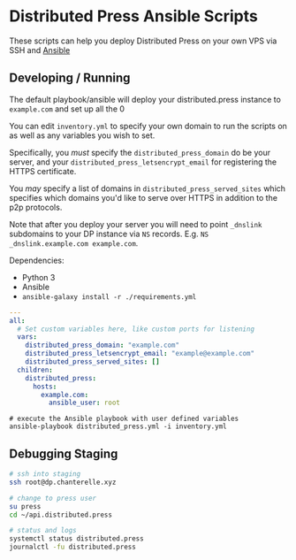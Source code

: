 # Distributed Press Ansible Scripts

These scripts can help you deploy Distributed Press on your own VPS via SSH and [Ansible](https://www.ansible.com/)

## Developing / Running

The default playbook/ansible will deploy your distributed.press instance to `example.com` and set up all the 0

You can edit `inventory.yml` to specify your own domain to run the scripts on as well as any variables you wish to set.

Specifically, you *must* specify the `distributed_press_domain` do be your server, and your `distributed_press_letsencrypt_email` for registering the HTTPS certificate.

You *may* specify a list of domains in `distributed_press_served_sites` which specifies which domains you'd like to serve over HTTPS in addition to the p2p protocols.

Note that after you deploy your server you will need to point `_dnslink` subdomains to your DP instance via `NS` records. E.g. `NS _dnslink.example.com example.com`.

Dependencies:

- Python 3
- Ansible
- `ansible-galaxy install -r ./requirements.yml`

```yaml
---
all:
  # Set custom variables here, like custom ports for listening
  vars:
    distributed_press_domain: "example.com"
    distributed_press_letsencrypt_email: "example@example.com"
    distributed_press_served_sites: []
  children:
    distributed_press:
      hosts:
        example.com:
          ansible_user: root
```

```
# execute the Ansible playbook with user defined variables
ansible-playbook distributed_press.yml -i inventory.yml
```

## Debugging Staging

```bash
# ssh into staging
ssh root@dp.chanterelle.xyz

# change to press user
su press
cd ~/api.distributed.press

# status and logs
systemctl status distributed.press
journalctl -fu distributed.press
```
